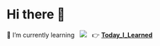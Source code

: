 # Hi there 👋
🌱 I’m currently learning &nbsp; <img src="https://img.shields.io/badge/Java-007396?style=flat-square&logo=Java&logoColor=white"/></a>  &nbsp; 👉 **[Today_I_Learned](https://github.com/hyemz/TIL)**



<!--
**hyemz/hyemz** is a ✨ _special_ ✨ repository because its `README.md` (this file) appears on your GitHub profile.

Here are some ideas to get you started:

- 🔭 I’m currently working on ...
- 🌱 I’m currently learning ...
- 👯 I’m looking to collaborate on ...
- 🤔 I’m looking for help with ...
- 💬 Ask me about ...
- 📫 How to reach me: ...
- 😄 Pronouns: ...
- ⚡ Fun fact: ...
-->
